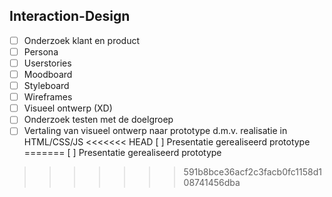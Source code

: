 Interaction-Design
---------------------------------------
* [ ] Onderzoek klant en product
* [ ] Persona
* [ ] Userstories
* [ ] Moodboard
* [ ] Styleboard
* [ ] Wireframes
* [ ] Visueel ontwerp (XD)
* [ ] Onderzoek testen met de doelgroep
* [ ] Vertaling van visueel ontwerp naar prototype d.m.v. realisatie in HTML/CSS/JS
<<<<<<< HEAD
 [ ] Presentatie gerealiseerd prototype
=======
[ ] Presentatie gerealiseerd prototype
>>>>>>> 591b8bce36acf2c3facb0fc1158d108741456dba
